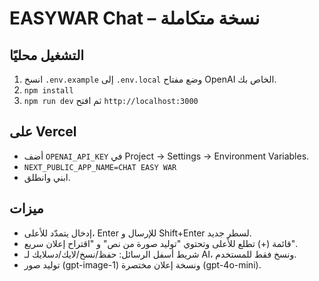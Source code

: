 # EASYWAR Chat – نسخة متكاملة

## التشغيل محليًا
1) انسخ `.env.example` إلى `.env.local` وضع مفتاح OpenAI الخاص بك.
2) `npm install`
3) `npm run dev` ثم افتح `http://localhost:3000`

## على Vercel
- أضف `OPENAI_API_KEY` في Project → Settings → Environment Variables.
- `NEXT_PUBLIC_APP_NAME=CHAT EASY WAR`
- ابني وانطلق.

## ميزات
- إدخال يتمدّد للأعلى، Enter للإرسال و Shift+Enter لسطر جديد.
- قائمة (+) تطلع للأعلى وتحتوي "توليد صورة من نص" و "اقتراح إعلان سريع".
- شريط أسفل الرسائل: حفظ/نسخ/لايك/دسلايك لـ AI، ونسخ فقط للمستخدم.
- توليد صور (gpt-image-1) ونسخة إعلان مختصرة (gpt-4o-mini).
